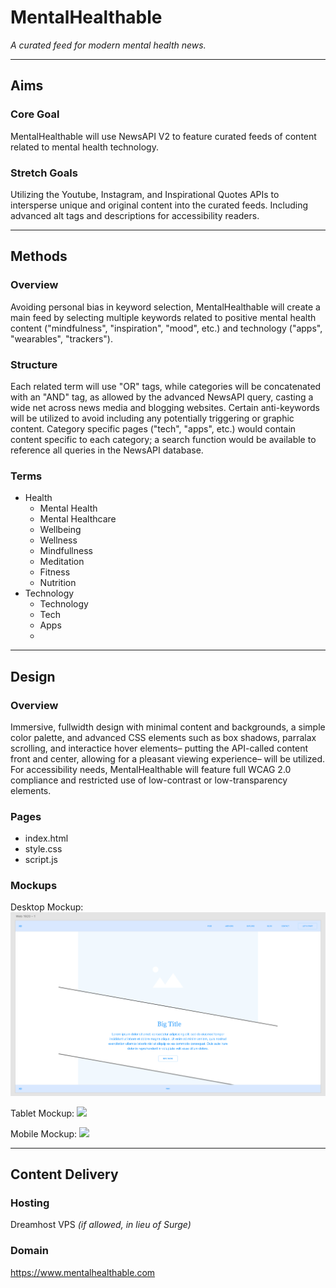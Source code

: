 
# MentalHealthable

_A curated feed for modern mental health news._

---
## Aims

### Core Goal

MentalHealthable will use NewsAPI V2 to feature curated feeds of content related to mental health technology. 

### Stretch Goals

Utilizing the Youtube, Instagram, and Inspirational Quotes APIs to intersperse unique and original content into the curated feeds. Including advanced alt tags and descriptions for accessibility readers. 

---
## Methods

### Overview

Avoiding personal bias in keyword selection, MentalHealthable will create a main feed by selecting multiple keywords related to positive mental health content ("mindfulness", "inspiration", "mood", etc.) and technology ("apps", "wearables", "trackers").

### Structure

Each related term will use "OR" tags, while categories will be concatenated with an "AND" tag, as allowed by the advanced NewsAPI query, casting a wide net across news media and blogging websites. Certain anti-keywords will be utilized to avoid including any potentially triggering or graphic content. Category specific pages ("tech", "apps", etc.) would contain content specific to each category; a search function would be available to reference all queries in the NewsAPI database.

### Terms

* Health
  * Mental Health
  * Mental Healthcare
  * Wellbeing
  * Wellness
  * Mindfullness
  * Meditation
  * Fitness
  * Nutrition
* Technology
  * Technology
  * Tech
  * Apps
  * 

---
## Design

### Overview

Immersive, fullwidth design with minimal content and backgrounds, a simple color palette, and advanced CSS elements such as box shadows, parralax scrolling, and interactice hover elements– putting the API-called content front and center, allowing for a pleasant viewing experience– will be utilized. For accessibility needs, MentalHealthable will feature full WCAG 2.0 compliance and restricted use of low-contrast or low-transparency elements.

### Pages

* index.html
* style.css
* script.js

### Mockups

Desktop Mockup:
<img src="/mockup-desktop.png">

Tablet Mockup:
<img src="/mockup-tablet.png">

Mobile Mockup:
<img src="/mobile-mockup.png">

---
## Content Delivery

### Hosting

Dreamhost VPS _(if allowed, in lieu of Surge)_

### Domain

https://www.mentalhealthable.com